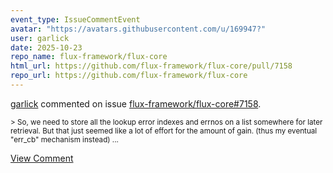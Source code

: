 ```yaml
---
event_type: IssueCommentEvent
avatar: "https://avatars.githubusercontent.com/u/169947?"
user: garlick
date: 2025-10-23
repo_name: flux-framework/flux-core
html_url: https://github.com/flux-framework/flux-core/pull/7158
repo_url: https://github.com/flux-framework/flux-core
---
```


<a href='https://github.com/garlick' target='_blank'>garlick</a> commented on issue <a href='https://github.com/flux-framework/flux-core/pull/7158' target='_blank'>flux-framework/flux-core#7158</a>.

<small>> So, we need to store all the lookup error indexes and errnos on a list somewhere for later retrieval. But that just seemed like a lot of effort for the amount of gain. (thus my eventual "err_cb" mechanism instead)...</small>

<a href='https://github.com/flux-framework/flux-core/pull/7158' target='_blank'>View Comment</a>